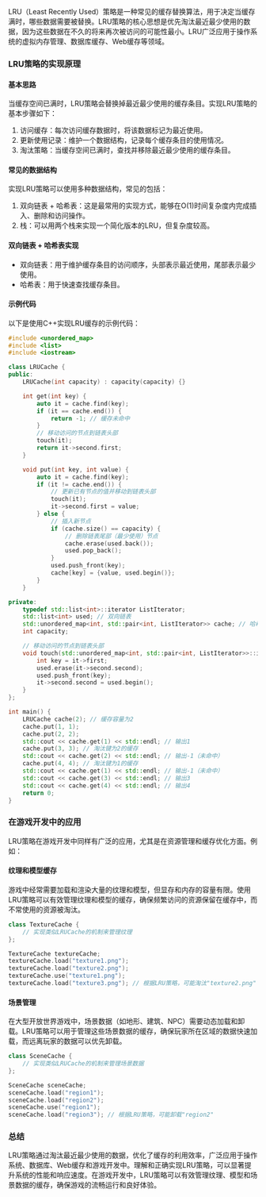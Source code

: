 LRU（Least Recently Used）策略是一种常见的缓存替换算法，用于决定当缓存满时，哪些数据需要被替换。LRU策略的核心思想是优先淘汰最近最少使用的数据，因为这些数据在不久的将来再次被访问的可能性最小。LRU广泛应用于操作系统的虚拟内存管理、数据库缓存、Web缓存等领域。

### LRU策略的实现原理

#### 基本思路
当缓存空间已满时，LRU策略会替换掉最近最少使用的缓存条目。实现LRU策略的基本步骤如下：
1. 访问缓存：每次访问缓存数据时，将该数据标记为最近使用。
2. 更新使用记录：维护一个数据结构，记录每个缓存条目的使用情况。
3. 淘汰策略：当缓存空间已满时，查找并移除最近最少使用的缓存条目。

#### 常见的数据结构
实现LRU策略可以使用多种数据结构，常见的包括：
1. 双向链表 + 哈希表：这是最常用的实现方式，能够在O(1)时间复杂度内完成插入、删除和访问操作。
2. 栈：可以用两个栈来实现一个简化版本的LRU，但复杂度较高。

#### 双向链表 + 哈希表实现

- 双向链表：用于维护缓存条目的访问顺序，头部表示最近使用，尾部表示最少使用。
- 哈希表：用于快速查找缓存条目。

#### 示例代码
以下是使用C++实现LRU缓存的示例代码：

```cpp
#include <unordered_map>
#include <list>
#include <iostream>

class LRUCache {
public:
    LRUCache(int capacity) : capacity(capacity) {}

    int get(int key) {
        auto it = cache.find(key);
        if (it == cache.end()) {
            return -1; // 缓存未命中
        }
        // 移动访问的节点到链表头部
        touch(it);
        return it->second.first;
    }

    void put(int key, int value) {
        auto it = cache.find(key);
        if (it != cache.end()) {
            // 更新已有节点的值并移动到链表头部
            touch(it);
            it->second.first = value;
        } else {
            // 插入新节点
            if (cache.size() == capacity) {
                // 删除链表尾部（最少使用）节点
                cache.erase(used.back());
                used.pop_back();
            }
            used.push_front(key);
            cache[key] = {value, used.begin()};
        }
    }

private:
    typedef std::list<int>::iterator ListIterator;
    std::list<int> used; // 双向链表
    std::unordered_map<int, std::pair<int, ListIterator>> cache; // 哈希表
    int capacity;

    // 移动访问的节点到链表头部
    void touch(std::unordered_map<int, std::pair<int, ListIterator>>::iterator it) {
        int key = it->first;
        used.erase(it->second.second);
        used.push_front(key);
        it->second.second = used.begin();
    }
};

int main() {
    LRUCache cache(2); // 缓存容量为2
    cache.put(1, 1);
    cache.put(2, 2);
    std::cout << cache.get(1) << std::endl; // 输出1
    cache.put(3, 3); // 淘汰键为2的缓存
    std::cout << cache.get(2) << std::endl; // 输出-1（未命中）
    cache.put(4, 4); // 淘汰键为1的缓存
    std::cout << cache.get(1) << std::endl; // 输出-1（未命中）
    std::cout << cache.get(3) << std::endl; // 输出3
    std::cout << cache.get(4) << std::endl; // 输出4
    return 0;
}
```

### 在游戏开发中的应用

LRU策略在游戏开发中同样有广泛的应用，尤其是在资源管理和缓存优化方面。例如：

#### 纹理和模型缓存
游戏中经常需要加载和渲染大量的纹理和模型，但显存和内存的容量有限。使用LRU策略可以有效管理纹理和模型的缓存，确保频繁访问的资源保留在缓存中，而不常使用的资源被淘汰。

```cpp
class TextureCache {
    // 实现类似LRUCache的机制来管理纹理
};

TextureCache textureCache;
textureCache.load("texture1.png");
textureCache.load("texture2.png");
textureCache.use("texture1.png");
textureCache.load("texture3.png"); // 根据LRU策略，可能淘汰"texture2.png"
```

#### 场景管理
在大型开放世界游戏中，场景数据（如地形、建筑、NPC）需要动态加载和卸载。LRU策略可以用于管理这些场景数据的缓存，确保玩家所在区域的数据快速加载，而远离玩家的数据可以优先卸载。

```cpp
class SceneCache {
    // 实现类似LRUCache的机制来管理场景数据
};

SceneCache sceneCache;
sceneCache.load("region1");
sceneCache.load("region2");
sceneCache.use("region1");
sceneCache.load("region3"); // 根据LRU策略，可能卸载"region2"
```

### 总结

LRU策略通过淘汰最近最少使用的数据，优化了缓存的利用效率，广泛应用于操作系统、数据库、Web缓存和游戏开发中。理解和正确实现LRU策略，可以显著提升系统的性能和响应速度。在游戏开发中，LRU策略可以有效管理纹理、模型和场景数据的缓存，确保游戏的流畅运行和良好体验。
